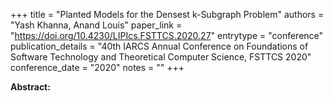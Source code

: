 +++
title = "Planted Models for the Densest k-Subgraph Problem"
authors = "Yash Khanna, Anand Louis"
paper_link = "https://doi.org/10.4230/LIPIcs.FSTTCS.2020.27"
entrytype = "conference"
publication_details = "40th IARCS Annual Conference on Foundations of Software Technology and Theoretical Computer Science,  FSTTCS 2020"
conference_date = "2020"
notes = ""
+++

<b>Abstract:</b>
